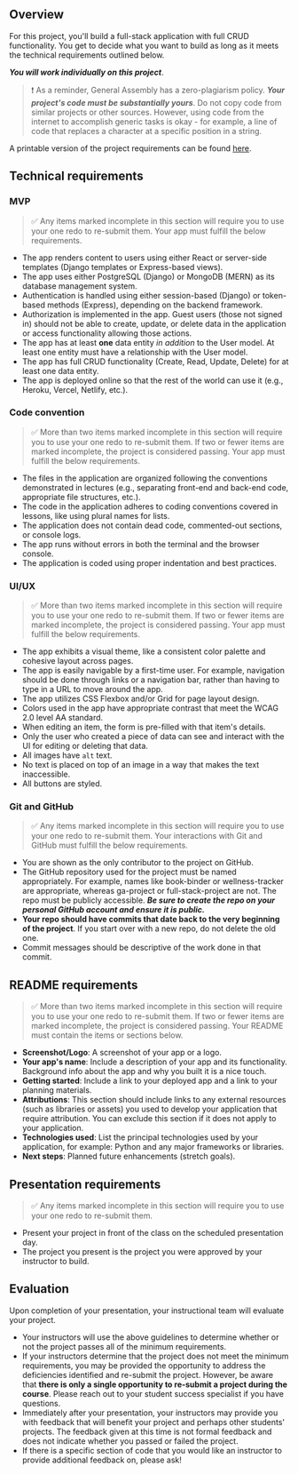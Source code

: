 
## Overview

For this project, you'll build a full-stack application with full CRUD functionality. You get to decide what you want to build as long as it meets the technical requirements outlined below.

***You will work individually on this project***.

> ❗️ As a reminder, General Assembly has a zero-plagiarism policy. ***Your project's code must be substantially yours***. Do not copy code from similar projects or other sources. However, using code from the internet to accomplish generic tasks is okay - for example, a line of code that replaces a character at a specific position in a string.

A printable version of the project requirements can be found [here](./assets/project-requirements.pdf).

## Technical requirements

### MVP

> ✅ Any items marked incomplete in this section will require you to use your one redo to re-submit them. Your app must fulfill the below requirements.

- The app renders content to users using either React or server-side templates (Django templates or Express-based views).
- The app uses either PostgreSQL (Django) or MongoDB (MERN) as its database management system.
- Authentication is handled using either session-based (Django) or token-based methods (Express), depending on the backend framework.
- Authorization is implemented in the app. Guest users (those not signed in) should not be able to create, update, or delete data in the application or access functionality allowing those actions.
- The app has at least **one** data entity *in addition* to the User model. At least one entity must have a relationship with the User model.
- The app has full CRUD functionality (Create, Read, Update, Delete) for at least one data entity.
- The app is deployed online so that the rest of the world can use it (e.g., Heroku, Vercel, Netlify, etc.).

### Code convention

> ✅ More than two items marked incomplete in this section will require you to use your one redo to re-submit them. If two or fewer items are marked incomplete, the project is considered passing. Your app must fulfill the below requirements.

- The files in the application are organized following the conventions demonstrated in lectures (e.g., separating front-end and back-end code, appropriate file structures, etc.).
- The code in the application adheres to coding conventions covered in lessons, like using plural names for lists.
- The application does not contain dead code, commented-out sections, or console logs.
- The app runs without errors in both the terminal and the browser console.
- The application is coded using proper indentation and best practices.

### UI/UX

> ✅ More than two items marked incomplete in this section will require you to use your one redo to re-submit them. If two or fewer items are marked incomplete, the project is considered passing. Your app must fulfill the below requirements.

- The app exhibits a visual theme, like a consistent color palette and cohesive layout across pages.
- The app is easily navigable by a first-time user. For example, navigation should be done through links or a navigation bar, rather than having to type in a URL to move around the app.
- The app utilizes CSS Flexbox and/or Grid for page layout design.
- Colors used in the app have appropriate contrast that meet the WCAG 2.0 level AA standard.
- When editing an item, the form is pre-filled with that item's details.
- Only the user who created a piece of data can see and interact with the UI for editing or deleting that data.
- All images have `alt` text.
- No text is placed on top of an image in a way that makes the text inaccessible.
- All buttons are styled.

### Git and GitHub

> ✅ Any items marked incomplete in this section will require you to use your one redo to re-submit them. Your interactions with Git and GitHub must fulfill the below requirements.

- You are shown as the only contributor to the project on GitHub.
- The GitHub repository used for the project must be named appropriately. For example, names like book-binder or wellness-tracker are appropriate, whereas ga-project or full-stack-project are not. The repo must be publicly accessible. ***Be sure to create the repo on your personal GitHub account and ensure it is public.***
- **Your repo should have commits that date back to the very beginning of the project**. If you start over with a new repo, do not delete the old one.
- Commit messages should be descriptive of the work done in that commit.

## README requirements

> ✅ More than two items marked incomplete in this section will require you to use your one redo to re-submit them. If two or fewer items are marked incomplete, the project is considered passing. Your README must contain the items or sections below.

- **Screenshot/Logo**: A screenshot of your app or a logo.
- **Your app's name**: Include a description of your app and its functionality. Background info about the app and why you built it is a nice touch.
- **Getting started**: Include a link to your deployed app and a link to your planning materials.
- **Attributions**: This section should include links to any external resources (such as libraries or assets) you used to develop your application that require attribution. You can exclude this section if it does not apply to your application.
- **Technologies used**: List the principal technologies used by your application, for example: Python and any major frameworks or libraries.
- **Next steps**: Planned future enhancements (stretch goals).

## Presentation requirements

> ✅ Any items marked incomplete in this section will require you to use your one redo to re-submit them.

- Present your project in front of the class on the scheduled presentation day.
- The project you present is the project you were approved by your instructor to build.

## Evaluation

Upon completion of your presentation, your instructional team will evaluate your project.

- Your instructors will use the above guidelines to determine whether or not the project passes all of the minimum requirements.
- If your instructors determine that the project does not meet the minimum requirements, you may be provided the opportunity to address the deficiencies identified and re-submit the project. However, be aware that **there is only a single opportunity to re-submit a project during the course**. Please reach out to your student success specialist if you have questions.
- Immediately after your presentation, your instructors may provide you with feedback that will benefit your project and perhaps other students' projects. The feedback given at this time is not formal feedback and does not indicate whether you passed or failed the project.
- If there is a specific section of code that you would like an instructor to provide additional feedback on, please ask!

